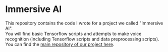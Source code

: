 # Immersive AI

This repository contains the code I wrote for a project we called "Immersive AI".  
You will find basic Tensorflow scripts and attempts to make voice recognition (including Tensorflow scripts and data preprocessing scripts).  
You can find the [main repository of our project here](https://github.com/ViolaineF/immersiveai).